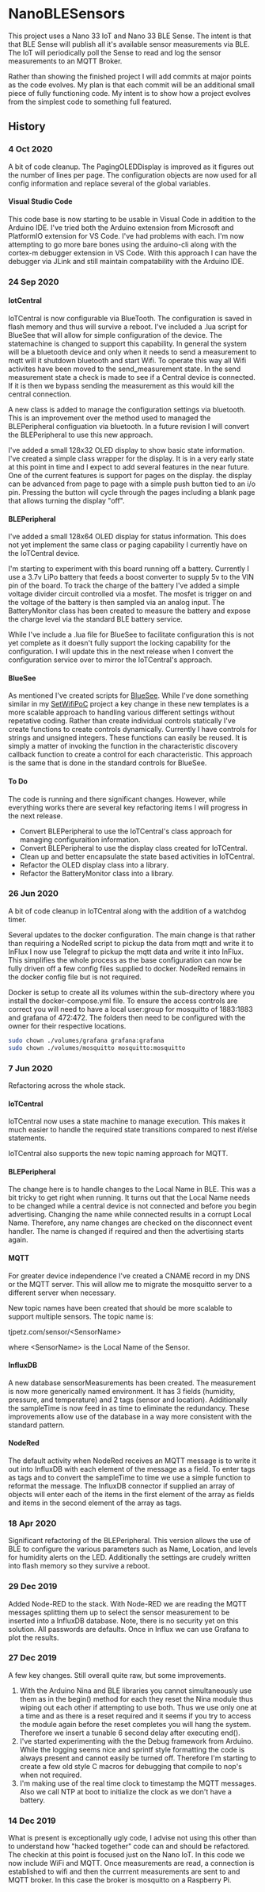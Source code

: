 # NanoBLESensors

This project uses a Nano 33 IoT and Nano 33 BLE Sense. The intent is that that BLE Sense will publish all it's available
sensor measurements via BLE. The IoT will periodically poll the Sense to read and log the sensor measurements to an MQTT
Broker.

Rather than showing the finished project I will add commits at major points as the code evolves. My plan is that each commit will
be an additional small piece of fully functioning code. My intent is to show how a project evolves from the simplest code to something full featured.

## History

### 4 Oct 2020

A bit of code cleanup. The PagingOLEDDisplay is improved as it figures out the number of lines per page.
The configuration objects are now used for all config information and replace several of the global
variables.

#### Visual Studio Code

This code base is now starting to be usable in Visual Code in addition to the Arduino IDE. I've tried both
the Arduino extension from Microsoft and PlatformIO extension for VS Code. I've had problems with each.
I'm now attempting to go more bare bones using the arduino-cli along with the cortex-m debugger extension
in VS Code. With this approach I can have the debugger via JLink and still maintain compatability with
the Arduino IDE.

### 24 Sep 2020

#### IotCentral

IoTCentral is now configurable via BlueTooth. The configuration is saved in flash memory and thus
will survive a reboot. I've included a .lua script for BlueSee that will allow for simple configuration
of the device. The statemachine is changed to support this capability. In general the system will be
a bluetooth device and only when it needs to send a measurement to mqtt will it shutdown bluetooth and
start Wifi. To operate this way all Wifi activites have been moved to the send_measurement state. In
the send measurement state a check is made to see if a Central device is connected. If it is then we
bypass sending the measurement as this would kill the central connection.

A new class is added to manage the configuration settings via bluetooth. This is an improvement over
the method used to managed the BLEPeripheral configuation via bluetooth. In a future revision I will
convert the BLEPeripheral to use this new approach.

I've added a small 128x32 OLED display to show basic state information. I've created a simple class wrapper
for the display. It is in a very early state at this point in time and I expect to add several features in
the near future. One of the current features is support for pages on the display. the display can be
advanced from page to page with a simple push button tied to an i/o pin. Pressing the button will cycle through
the pages including a blank page that allows turning the display "off".

#### BLEPeripheral

I've added a small 128x64 OLED display for status information. This does not yet implement the same class or paging
capability I currently have on the IoTCentral device.

I'm starting to experiment with this board running off a battery. Currently I use a 3.7v LiPo battery that feeds a
boost converter to supply 5v to the VIN pin of the board. To track the charge of the battery I've added a simple
voltage divider circuit controlled via a mosfet. The mosfet is trigger on and the voltage of the battery is then
sampled via an analog input. The BatteryMonitor class has been created to measure the battery and expose the charge
level via the standard BLE battery service.

While I've include a .lua file for BlueSee to facilitate configuration this is not yet complete as it doesn't fully
support the locking capability for the configuration. I will update this in the next release when I convert the
configuration service over to mirror the IoTCentral's approach.

#### BlueSee

As mentioned I've created scripts for [BlueSee](https://www.synapse.com/bluesee). While I've done something similar
in my [SetWifiPoC](https://www.github.com/tjpetz/SetWifiPoC) project a key change in these new templates is a more
scalable approach to handling various different settings without repetative coding. Rather than create individual
controls statically I've create functions to create controls dynamically. Currently I have controls for strings
and unsigned integers. These functions can easily be reused. It is simply a matter of invoking the function in
the characteristic discovery callback function to create a control for each characteristic. This approach is the
same that is done in the standard controls for BlueSee.

#### To Do

The code is running and there significant changes. However, while everything works there are several key refactoring
items I will progress in the next release.

- Convert BLEPeripheral to use the IoTCentral's class approach for managing configuraition information.
- Convert BLEPeripheral to use the display class created for IoTCentral.
- Clean up and better encapsulate the state based activities in IoTCentral.
- Refactor the OLED display class into a library.
- Refactor the BatteryMonitor class into a library.

### 26 Jun 2020

A bit of code cleanup in IoTCentral along with the addition of a watchdog timer.

Several updates to the docker configuration. The main change is that rather than requiring
a NodeRed script to pickup the data from mqtt and write it to InFlux I now use Telegraf to
pickup the mqtt data and write it into InFlux. This simplifies the whole process as the
base configuration can now be fully driven off a few config files supplied to docker. NodeRed
remains in the docker config file but is not required.

Docker is setup to create all its volumes within the sub-directory where you install the
docker-compose.yml file. To ensure the access controls are correct you will need to have a
local user:group for mosquitto of 1883:1883 and grafana of 472:472. The folders then need to
be configured with the owner for their respective locations.

```bash
sudo chown ./volumes/grafana grafana:grafana
sudo chown ./volumes/mosquitto mosquitto:mosquitto
```

### 7 Jun 2020

Refactoring across the whole stack.

#### IoTCentral

IoTCentral now uses a state machine to manage execution. This makes it much easier to handle the required state transitions compared to nest if/else statements.

IoTCentral also supports the new topic naming approach for MQTT.

#### BLEPeripheral

The change here is to handle changes to the Local Name in BLE. This was a bit tricky to get right when running. It turns out that the Local Name needs to be changed while a central device is not connected and before you begin advertising. Changing the name while connected results in a corrupt Local Name. Therefore, any name changes are checked on the disconnect event handler. The name is changed if required and then the advertising starts again.

#### MQTT

For greater device independence I've created a CNAME record in my DNS or the MQTT server. This will allow me to migrate the mosquitto server to a different server when necessary.

New topic names have been created that should be more scalable to support multiple sensors. The topic name is:

tjpetz.com/sensor/\<SensorName\>

where \<SensorName\> is the Local Name of the Sensor.

#### InfluxDB

A new database sensorMeasurements has been created. The measurement is now more generically named environment. It has 3 fields (humidity, pressure, and temperature) and 2 tags (sensor and location). Additionally the sampleTime is now feed in as time to eliminate the redundancy. These improvements allow use of the database in a way more consistent with the standard pattern.

#### NodeRed

The default activity when NodeRed receives an MQTT message is to write it out into InfluxDB with each element of the message as a field. To enter tags as tags and to convert the sampleTime to time we use a simple function to reformat the message. The InfluxDB connector if supplied an array of objects will enter each of the items in the first element of the array as fields and items in the second element of the array as tags.

### 18 Apr 2020

Significant refactoring of the BLEPeripheral. This version allows the use of BLE to configure the various
parameters such as Name, Location, and levels for humidity alerts on the LED. Additionally the settings are
crudely written into flash memory so they survive a reboot.

### 29 Dec 2019

Added Node-RED to the stack. With Node-RED we are reading the MQTT messages splitting them up to select
the sensor measurement to be inserted into a InfluxDB database. Note, there is no security yet on this
solution. All passwords are defaults. Once in Influx we can use Grafana to plot the results.

### 27 Dec 2019

A few key changes. Still overall quite raw, but some improvements.

1. With the Arduino Nina and BLE libraries you cannot simultaneously use them as in the begin()
   method for each they reset the Nina module thus wiping out each other if attempting to use both.
   Thus we use only one at a time and as there is a reset required and it seems if you try to access
   the module again before the reset completes you will hang the system. Therefore we insert a tunable
   6 second delay after executing end().
2. I've started experimenting with the the Debug framework from Arduino. While the logging seems nice
   and sprintf style formatting the code is always present and cannot easily be turned off. Therefore I'm
   starting to create a few old style C macros for debugging that compile to nop's when not required.
3. I'm making use of the real time clock to timestamp the MQTT messages. Also we call NTP at boot to
   initialize the clock as we don't have a battery.

### 14 Dec 2019

What is present is exceptionally ugly code, I advise not using this other than to
understand how "hacked together" code can and should be refactored. The checkin at
this point is focused just on the Nano IoT. In this code we now include WiFi and MQTT.
Once measurements are read, a connection is established to wifi and then the currrent
measurements are sent to and MQTT broker. In this case the broker is mosquitto on
a Raspberry Pi.
